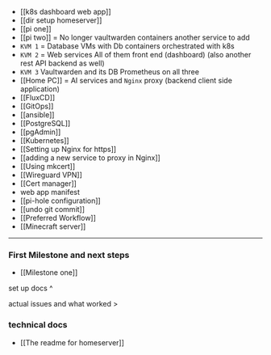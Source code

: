 - [[k8s dashboard web app]]
- [[dir setup homeserver]] 
- [[pi one]]
- [[pi two]] = No longer vaultwarden containers another service to add 
- `KVM 1` = Database VMs with Db containers orchestrated with k8s
- `KVM 2` = Web services  All of them front end (dashboard) (also another rest API backend as well)
- `KVM 3` Vaultwarden and its DB Prometheus on all three 
- [[Home PC]] = AI services and `Nginx` proxy (backend client side application)
- [[FluxCD]]
- [[GitOps]]
- [[ansible]]
- [[PostgreSQL]]
- [[pgAdmin]]
- [[Kubernetes]]
- [[Setting up Nginx for https]]
- [[adding a new service to proxy in Nginx]]
- [[Using mkcert]]
- [[Wireguard VPN]]
- [[Cert manager]]
- web app manifest
- [[pi-hole configuration]]
- [[undo git commit]]
- [[Preferred Workflow]]
- [[Minecraft server]]

---
### First Milestone and next steps

- [[Milestone one]]


set up docs ^

actual issues and what worked >

### technical docs

- [[The readme for homeserver]]
